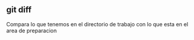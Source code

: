 ## git diff
Compara lo que tenemos en el directorio de trabajo con lo que esta en el area de preparacion